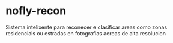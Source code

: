 # nofly-recon
Sistema intelixente para reconecer e clasificar areas como zonas residenciais ou estradas en fotografias aereas de alta resolucion
